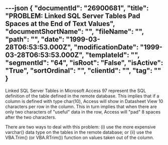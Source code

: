 ---json
{
  "documentId": "26900681",
  "title": "PROBLEM: Linked SQL Server Tables Pad Spaces at the End of Text Values",
  "documentShortName": "",
  "fileName": "",
  "path": "",
  "date": "1999-03-28T06:53:53.000Z",
  "modificationDate": "1999-03-28T06:53:53.000Z",
  "templateId": "",
  "segmentId": "64",
  "isRoot": "False",
  "isActive": "True",
  "sortOrdinal": "",
  "clientId": "",
  "tag": ""
}
---

Linked SQL Server Tables in Microsoft Access 97 represent the SQL definition of the table defined in the remote database. This implies that if a column is defined with type char(10), Access will show in Datasheet View 10 characters per row in the column. This in turn implies that when there are only two characters of &quot;useful&quot; data in the row, Access will &quot;pad&quot; 8 spaces after the two characters.

There are two ways to deal with this problem: (i) use the more expensive varchar() data type on the tables in the remote database; or (ii) use the VBA.Trim() (or VBA.RTrim()) function on values taken out of the column.
